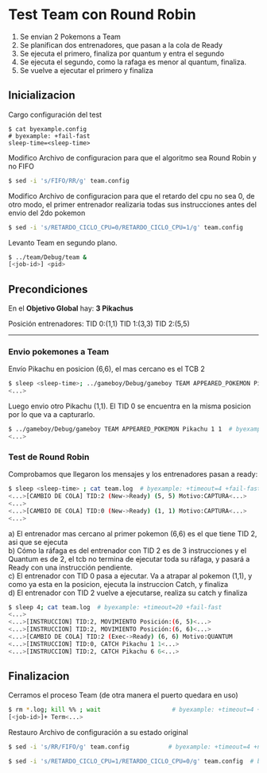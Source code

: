 # Test Team con Round Robin

1) Se envian 2 Pokemons a Team
2) Se planifican dos entrenadores, que pasan a la cola de Ready
3) Se ejecuta el primero, finaliza por quantum y entra el segundo
4) Se ejecuta el segundo, como la rafaga es menor al quantum, finaliza.
5) Se vuelve a ejecutar el primero y finaliza

## Inicializacion

Cargo configuración del test

```shell
$ cat byexample.config                                                  # byexample: +fail-fast
sleep-time=<sleep-time>
```

Modifico Archivo de configuracion para que el algoritmo sea Round Robin y no FIFO

```bash
$ sed -i 's/FIFO/RR/g' team.config
```

Modifico Archivo de configuracion para que el retardo del cpu no sea 0, de otro modo, el primer entrenador realizaria todas sus instrucciones antes del envio del 2do pokemon

```bash
$ sed -i 's/RETARDO_CICLO_CPU=0/RETARDO_CICLO_CPU=1/g' team.config
```

Levanto Team en segundo plano.

```bash
$ ../team/Debug/team &
[<job-id>] <pid>
```

## Precondiciones

En el **Objetivo Global** hay: **3 Pikachus**

Posición entrenadores: TID 0:(1,1) TID 1:(3,3) TID 2:(5,5)
- - -

### Envio pokemones a Team

Envío Pikachu en posicion (6,6), el mas cercano es el TCB 2

```bash
$ sleep <sleep-time>; ../gameboy/Debug/gameboy TEAM APPEARED_POKEMON Pikachu 6 6 ; # byexample: +timeout=4 +paste +fail-fast
<...>
```

Luego envio otro Pikachu (1,1). El TID 0 se encuentra en la misma posicion por lo que va a capturarlo.

```bash
$ ../gameboy/Debug/gameboy TEAM APPEARED_POKEMON Pikachu 1 1  # byexample: +timeout=4 +fail-fast
<...>
```

### Test de Round Robin

Comprobamos que llegaron los mensajes y los entrenadores pasan a ready:

```bash
$ sleep <sleep-time> ; cat team.log  # byexample: +timeout=4 +fail-fast +paste
<...>[CAMBIO DE COLA] TID:2 (New->Ready) (5, 5) Motivo:CAPTURA<...>
<...>
<...>[CAMBIO DE COLA] TID:0 (New->Ready) (1, 1) Motivo:CAPTURA<...>
<...>
```

a) El entrenador mas cercano al primer pokemon (6,6) es el que tiene TID 2, asi que se ejecuta  
b) Cómo la ráfaga es del entrenador con TID 2 es de 3 instrucciones y el Quantum es de 2, el tcb no termina de ejecutar toda su ráfaga, y pasará a Ready con una instrucción pendiente.  
c) El entrenador con TID 0 pasa a ejecutar. Va a atrapar al pokemon (1,1), y como ya esta en la posicion, ejecuta la instruccion Catch, y finaliza  
d) El entrenador con TID 2 vuelve a ejecutarse, realiza su catch y finaliza

```bash
$ sleep 4; cat team.log  # byexample: +timeout=20 +fail-fast
<...>
<...>[INSTRUCCION] TID:2, MOVIMIENTO Posición:(6, 5)<...>
<...>[INSTRUCCION] TID:2, MOVIMIENTO Posición:(6, 6)<...>
<...>[CAMBIO DE COLA] TID:2 (Exec->Ready) (6, 6) Motivo:QUANTUM
<...>[INSTRUCCION] TID:0, CATCH Pikachu 1 1<...>
<...>[INSTRUCCION] TID:2, CATCH Pikachu 6 6<...>
```

## Finalizacion

Cerramos el proceso Team (de otra manera el puerto quedara en uso)

```bash
$ rm *.log; kill %% ; wait                    # byexample: +timeout=4 +norm-ws +paste -skip
[<job-id>]+ Term<...>
```

Restauro Archivo de configuración a su estado original

```bash
$ sed -i 's/RR/FIFO/g' team.config           # byexample: +timeout=4 +norm-ws +paste -skip
```

```bash
$ sed -i 's/RETARDO_CICLO_CPU=1/RETARDO_CICLO_CPU=0/g' team.config  # byexample: +timeout=4 +norm-ws +paste -skip
```
